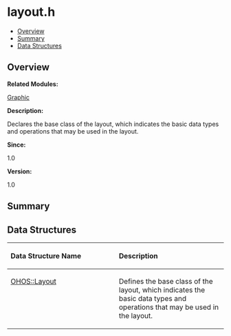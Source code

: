 # layout.h<a name="ZH-CN_TOPIC_0000001055678066"></a>

-   [Overview](#section108178709165628)
-   [Summary](#section195360108165628)
-   [Data Structures](#nested-classes)

## **Overview**<a name="section108178709165628"></a>

**Related Modules:**

[Graphic](Graphic.md)

**Description:**

Declares the base class of the layout, which indicates the basic data types and operations that may be used in the layout. 

**Since:**

1.0

**Version:**

1.0

## **Summary**<a name="section195360108165628"></a>

## Data Structures<a name="nested-classes"></a>

<a name="table2041163283165628"></a>
<table><thead align="left"><tr id="row1243708751165628"><th class="cellrowborder" valign="top" width="50%" id="mcps1.1.3.1.1"><p id="p1063111982165628"><a name="p1063111982165628"></a><a name="p1063111982165628"></a>Data Structure Name</p>
</th>
<th class="cellrowborder" valign="top" width="50%" id="mcps1.1.3.1.2"><p id="p149731894165628"><a name="p149731894165628"></a><a name="p149731894165628"></a>Description</p>
</th>
</tr>
</thead>
<tbody><tr id="row1314802450165628"><td class="cellrowborder" valign="top" width="50%" headers="mcps1.1.3.1.1 "><p id="p855809998165628"><a name="p855809998165628"></a><a name="p855809998165628"></a><a href="OHOS-Layout.md">OHOS::Layout</a></p>
</td>
<td class="cellrowborder" valign="top" width="50%" headers="mcps1.1.3.1.2 "><p id="p91209506165628"><a name="p91209506165628"></a><a name="p91209506165628"></a>Defines the base class of the layout, which indicates the basic data types and operations that may be used in the layout. </p>
</td>
</tr>
</tbody>
</table>

